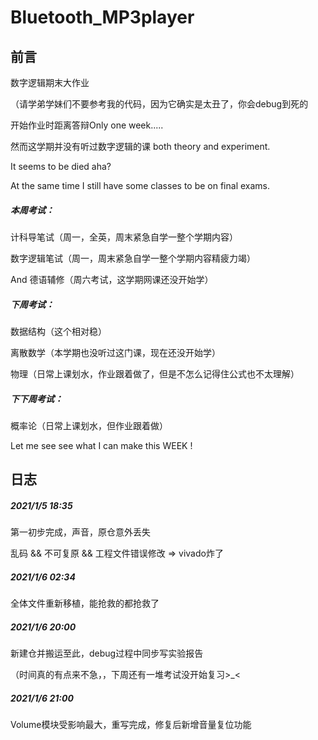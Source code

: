 # Bluetooth_MP3player

## 前言

数字逻辑期末大作业

（请学弟学妹们不要参考我的代码，因为它确实是太丑了，你会debug到死的

开始作业时距离答辩Only one week.....

然而这学期并没有听过数字逻辑的课 both theory and experiment.

It seems to be died aha?

At the same time I still have some classes to be on final exams.

##### 本周考试：

计科导笔试（周一，全英，周末紧急自学一整个学期内容） 

数字逻辑笔试（周一，周末紧急自学一整个学期内容精疲力竭）

And 德语辅修（周六考试，这学期网课还没开始学）

##### 下周考试：

数据结构（这个相对稳）

离散数学（本学期也没听过这门课，现在还没开始学）

物理（日常上课划水，作业跟着做了，但是不怎么记得住公式也不太理解）

##### 下下周考试：

概率论（日常上课划水，但作业跟着做）

Let me see see what I can make this WEEK !

## 日志

##### 2021/1/5 18:35

第一初步完成，声音，原仓意外丢失

乱码 && 不可复原 && 工程文件错误修改  =>  vivado炸了

##### 2021/1/6 02:34

全体文件重新移植，能抢救的都抢救了

##### 2021/1/6 20:00

新建仓并搬运至此，debug过程中同步写实验报告

（时间真的有点来不急，，下周还有一堆考试没开始复习>_<

##### 2021/1/6 21:00

Volume模块受影响最大，重写完成，修复后新增音量复位功能

 